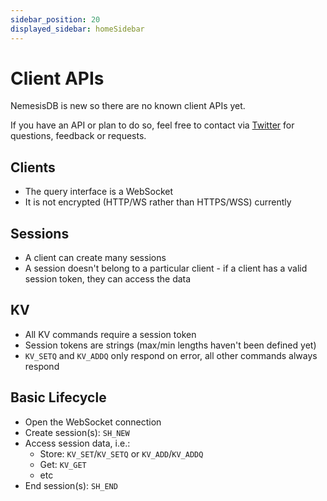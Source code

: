 ```yaml
---
sidebar_position: 20
displayed_sidebar: homeSidebar
---
```


# Client APIs

NemesisDB is new so there are no known client APIs yet. 

If you have an API or plan to do so, feel free to contact via [Twitter](https://twitter.com/nmsisdb) for questions, feedback or requests.


## Clients

- The query interface is a WebSocket
- It is not encrypted (HTTP/WS rather than HTTPS/WSS) currently


## Sessions

- A client can create many sessions
- A session doesn't belong to a particular client - if a client has a valid session token, they can access the data


## KV

- All KV commands require a session token
- Session tokens are strings (max/min lengths haven't been defined yet)
- `KV_SETQ` and `KV_ADDQ` only respond on error, all other commands always respond


## Basic Lifecycle

- Open the WebSocket connection
- Create session(s): `SH_NEW`
- Access session data, i.e.:
    - Store: `KV_SET`/`KV_SETQ` or `KV_ADD`/`KV_ADDQ`
    - Get: `KV_GET`
    - etc
- End session(s): `SH_END`

